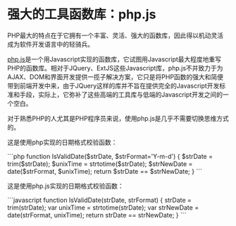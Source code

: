 # 强大的工具函数库：php.js

<p>PHP最大的特点在于它拥有一个丰富、灵活、强大的函数库，因此得以机动灵活成为软件开发语言中的轻骑兵。</p>

<p><a href="http://phpjs.org/">php.js</a>是一个用Javascript实现的函数库，它试图用Javascript最大程度地重写PHP的函数库。相对于JQuery、ExtJS这些Javascript库，php.js不并致力于为AJAX、DOM和界面开发提供一揽子解决方案，它只是将PHP函数的强大和简便带到前端开发中来，由于JQuery这样的库并不旨在提供完全的Javascript开发标准和手段，实际上，它弥补了这些高端的工具库与低端的Javascript开发之间的一个空白。</p>

<p>对于熟悉PHP的人尤其是PHP程序员来说，使用php.js是几乎不需要切换思维方式的。</p>

<p>这是使用php实现的日期格式校验函数：</p>

<p>
```php
function IsValidDate($strDate, $strFormat='Y-m-d') {
    $strDate = trim($strDate);
    $unixTime = strtotime($strDate);
    $strNewDate = date($strFormat, $unixTime);
    return $strDate == $strNewDate;
}
```
</p>

<p>这是使用php.js实现的日期格式校验函数：</p>

<p>
```javascript
function IsValidDate(strDate, strFormat) {
    strDate = trim(strDate);
    var unixTime = strtotime(strDate);
    var strNewDate = date(strFormat, unixTime);
    return strDate == strNewDate;
}
```
</p>

